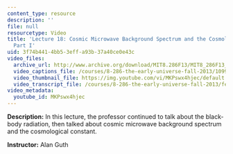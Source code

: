 ```yaml
---
content_type: resource
description: ''
file: null
resourcetype: Video
title: 'Lecture 18: Cosmic Microwave Background Spectrum and the Cosmological Constant,
  Part I'
uid: 3f74b441-4bb5-3eff-a93b-37a40ce0e43c
video_files:
  archive_url: http://www.archive.org/download/MIT8.286F13/MIT8_286F13_lec18_300k.mp4
  video_captions_file: /courses/8-286-the-early-universe-fall-2013/1099bf5cfde65131b48e96359f617297_MKPswx4hjec.vtt
  video_thumbnail_file: https://img.youtube.com/vi/MKPswx4hjec/default.jpg
  video_transcript_file: /courses/8-286-the-early-universe-fall-2013/fe429f4326945aa8e12f2eaf56219446_MKPswx4hjec.pdf
video_metadata:
  youtube_id: MKPswx4hjec
---
```


**Description:** In this lecture, the professor continued to talk about the black-body radiation, then talked about cosmic microwave background spectrum and the cosmological constant.

**Instructor:** Alan Guth